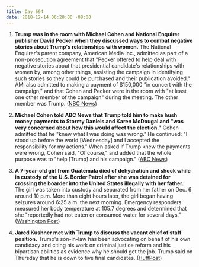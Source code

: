 ```yaml
---
title: Day 694
date: 2018-12-14 06:20:00 -08:00
---
```


1. **Trump was in the room with Michael Cohen and National Enquirer publisher David Pecker when they discussed ways to combat negative stories about Trump's relationships with women.** The National Enquirer's parent company, American Media Inc., admitted as part of a non-prosecution agreement that "Pecker offered to help deal with negative stories about that presidential candidate's relationships with women by, among other things, assisting the campaign in identifying such stories so they could be purchased and their publication avoided." AMI also admitted to making a payment of $150,000 "in concert with the campaign," and that Cohen and Pecker were in the room with "at least one other member of the campaign" during the meeting. The other member was Trump. ([NBC News](https://www.nbcnews.com/politics/justice-department/trump-was-room-during-hush-money-discussions-nbc-news-confirms-n947536))

2. **Michael Cohen told ABC News that Trump told him to make hush money payments to Stormy Daniels and Karen McDougal and "was very concerned about how this would affect the election."** Cohen admitted that he "knew what I was doing was wrong." He continued: "I stood up before the world \[Wednesday\] and I accepted the responsibility for my actions." When asked if Trump knew the payments were wrong, Cohen said, "Of course," and added that the whole purpose was to "help \[Trump\] and his campaign." ([ABC News](https://abcnews.go.com/Politics/trump-lawyer-michael-cohen-trump-knew-wrong-make/story?id=59815550))

3. **A 7-year-old girl from Guatemala died of dehydration and shock while in custody of the U.S. Border Patrol after she was detained for crossing the boarder into the United States illegally with her father.** The girl was taken into custody and separated from her father on Dec. 6 around 10 p.m. More than eight hours later, the girl began having seizures around 6:25 a.m. the next morning. Emergency responders measured her body temperature at 105.7 degrees and determined that she "reportedly had not eaten or consumed water for several days." ([Washington Post](https://www.washingtonpost.com/world/national-security/7-year-old-migrant-girl-taken-into-border-patrol-custody-dies-of-dehydration-exhaustion/2018/12/13/8909e356-ff03-11e8-862a-b6a6f3ce8199_story.html?noredirect=on&utm_term=.66ee0ef11cb1))

4. **Jared Kushner met with Trump to discuss the vacant chief of staff position.** Trump's son-in-law has been advocating on behalf of his own candidacy and citing his work on criminal justice reform and his bipartisan abilities as evidence why he should get the job. Trump said on Thursday that he is down to five final candidates. ([HuffPost](https://www.huffingtonpost.com/entry/donald-trump-chief-of-staff-jared-kushner_us_5c12c616e4b0f60cfa277b93))